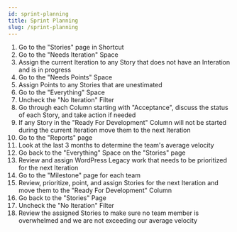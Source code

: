 ```yaml
---
id: sprint-planning
title: Sprint Planning
slug: /sprint-planning
---
```


1. Go to the "Stories" page in Shortcut
1. Go to the "Needs Iteration" Space
1. Assign the current Iteration to any Story that does not have an Interation and is in progress
1. Go to the "Needs Points" Space
1. Assign Points to any Stories that are unestimated
1. Go to the "Everything" Space
1. Uncheck the "No Iteration" Filter
1. Go through each Column starting with "Acceptance", discuss the status of each Story, and take action if needed
1. If any Story in the "Ready For Development" Column will not be started during the current Iteration move them to the next Iteration
1. Go to the "Reports" page
1. Look at the last 3 months to determine the team's average velocity
1. Go back to the "Everything" Space on the "Stories" page
1. Review and assign WordPress Legacy work that needs to be prioritized for the next Iteration
1. Go to the "Milestone" page for each team
1. Review, prioritize, point, and assign Stories for the next Iteration and move them to the "Ready For Development" Column
1. Go back to the "Stories" Page
1. Uncheck the "No Iteration" Filter
1. Review the assigned Stories to make sure no team member is overwhelmed and we are not exceeding our average velocity
